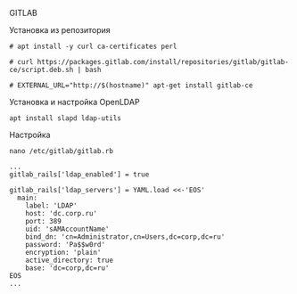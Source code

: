 GITLAB

Установка из репозитория
```
# apt install -y curl ca-certificates perl

# curl https://packages.gitlab.com/install/repositories/gitlab/gitlab-ce/script.deb.sh | bash

# EXTERNAL_URL="http://$(hostname)" apt-get install gitlab-ce
```


Установка и настройка OpenLDAP
```
apt install slapd ldap-utils
```

Настройка
```
nano /etc/gitlab/gitlab.rb
```
```
...
gitlab_rails['ldap_enabled'] = true

gitlab_rails['ldap_servers'] = YAML.load <<-'EOS'
  main:
    label: 'LDAP'
    host: 'dc.corp.ru'
    port: 389
    uid: 'sAMAccountName'
    bind_dn: 'cn=Administrator,cn=Users,dc=corp,dc=ru'
    password: 'Pa$$w0rd'
    encryption: 'plain'
    active_directory: true
    base: 'dc=corp,dc=ru'
EOS
...
```
